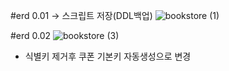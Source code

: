 #erd 0.01 -> 스크립트 저장(DDL백업)
![bookstore (1)](https://github.com/nhnacademy-be6-3runner/3runner-docs/assets/37134368/07faf2e0-2af3-4b5a-9b99-992e38b8f974)

#erd 0.02
![bookstore (3)](https://github.com/nhnacademy-be6-3runner/3runner-docs/assets/37134368/0d64de1f-5b58-470f-b0ec-1302a12a1fc1)
- 식별키 제거후 쿠폰 기본키 자동생성으로 변경
